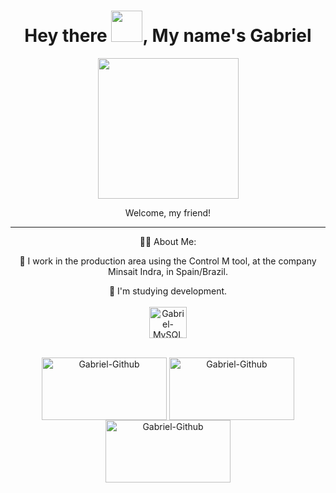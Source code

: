<div id="header" align="center">
  <h1>Hey there <img src="https://media.giphy.com/media/hvRJCLFzcasrR4ia7z/giphy.gif" width="50px"/>, My name's Gabriel</h1>
<div align="center">
  <img height="225em" src="https://i.imgur.com/baoR9zJ.gif" />
</div>
<p> Welcome, my friend!

<hr />

<p> 👨‍💻 About Me:
  
📍 I work in the production area using the Control M tool, at the company Minsait Indra, in Spain/Brazil.
</p>
🎯 I'm studying development.

<div style="display: inline_block"><br>
  <img align="center" alt="Gabriel-MySQL" height="50" width="60" src="https://www.logo.wine/a/logo/MySQL/MySQL-Logo.wine.svg">
</div>

<div> <br>
  
  <a href="https://www.youtube.com/c/Drankao" target="_blank"><img align="center" alt="Gabriel-Github" height="100" width="200" src="https://www.logo.wine/a/logo/YouTube/YouTube-Logo.wine.svg" target="_blank"></a>
  <a href="https://www.linkedin.com/in/gabriel-garcia-morais-a4067b269/" target="_blank"><img align="center" alt="Gabriel-Github" height="100" width="200" src="https://www.logo.wine/a/logo/LinkedIn/LinkedIn-Logo.wine.svg" target="_blank"></a>
  <a href = "drunklee0@gmail.com"><img align="center" alt="Gabriel-Github" height="100" width="200" src="https://www.logo.wine/a/logo/Google/Google-Logo.wine.svg" target="_blank"></a>

</div>


  
